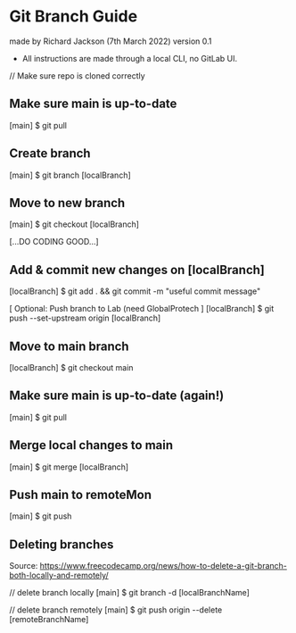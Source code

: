 # Git Branch Guide
made by Richard Jackson (7th March 2022)
version 0.1

- All instructions are made through a local CLI, no GitLab UI.

// Make sure repo is cloned correctly

## Make sure main is up-to-date
[main] $ git pull

## Create branch
[main] $ git branch [localBranch]

## Move to new branch
[main] $ git checkout [localBranch]

[...DO CODING GOOD...]

## Add & commit new changes on [localBranch]
[localBranch] $ git add . && git commit -m "useful commit message"

[ Optional: Push branch to Lab (need GlobalProtech ]
[localBranch] $ git push --set-upstream origin [localBranch]

## Move to main branch
[localBranch] $ git checkout main

## Make sure main is up-to-date (again!)
[main] $ git pull

## Merge local changes to main
[main] $ git merge [localBranch]

## Push main to remoteMon
[main] $ git push

## Deleting branches
Source: https://www.freecodecamp.org/news/how-to-delete-a-git-branch-both-locally-and-remotely/

// delete branch locally
[main] $ git branch -d [localBranchName]

// delete branch remotely
[main] $ git push origin --delete [remoteBranchName]